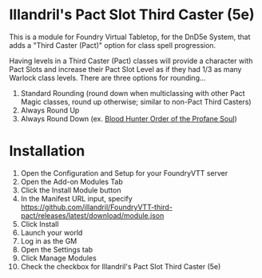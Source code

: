 # Illandril's Pact Slot Third Caster (5e)

This is a module for Foundry Virtual Tabletop, for the DnD5e System, that adds a "Third Caster (Pact)" option for class spell progression.

Having levels in a Third Caster (Pact) classes will provide a character with Pact Slots and increase their Pact Slot Level as if they had 1/3 as many Warlock class levels. There are three options for rounding...
1. Standard Rounding (round down when multiclassing with other Pact Magic classes, round up otherwise; similar to non-Pact Third Casters)
1. Always Round Up
1. Always Round Down (ex. [Blood Hunter Order of the Profane Soul](https://www.dndbeyond.com/classes/blood-hunter#OrderoftheProfaneSoul))

# Installation
1. Open the Configuration and Setup for your FoundryVTT server
1. Open the Add-on Modules Tab
1. Click the Install Module button
1. In the Manifest URL input, specify https://github.com/illandril/FoundryVTT-third-pact/releases/latest/download/module.json
1. Click Install
1. Launch your world
1. Log in as the GM
1. Open the Settings tab
1. Click Manage Modules
1. Check the checkbox for Illandril's Pact Slot Third Caster (5e)
